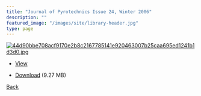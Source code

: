 ```yaml
---
title: "Journal of Pyrotechnics Issue 24, Winter 2006"
description: ""
featured_image: "/images/site/library-header.jpg"
type: page
---
```


<a href="https://drive.google.com/uc?export=view&id=1rGMxfYmdPqEaxMQlvRzG-MrljXXv7aUU" target="_blank">![44d90bbe708acf9170e2b8c2167785141e920463007b25caa695ed1241b1d3d0.jpg](https://drive.google.com/uc?export=view&id=18NXxLjKvnB-HFUj6-gvHO4Zb5Dydwptv)</a>
* <a href="https://drive.google.com/uc?export=view&id=1rGMxfYmdPqEaxMQlvRzG-MrljXXv7aUU" target="_blank">View</a>

* [Download](https://drive.google.com/uc?export=download&id=1rGMxfYmdPqEaxMQlvRzG-MrljXXv7aUU) (9.27 MB)

[Back](/library/)
